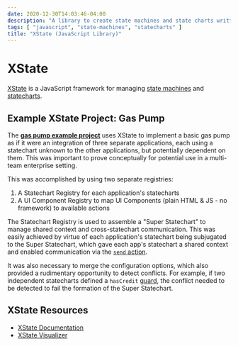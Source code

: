```yaml
---
date: 2020-12-30T14:03:46-04:00
description: "A library to create state machines and state charts written in JavaScript"
tags: [ "javascript", "state-machines", "statecharts" ]
title: "XState (JavaScript Library)"
---
```


# XState

[XState](https://xstate.js.org/) is a JavaScript framework for managing [state machines](state-machines.md) and [statecharts](statecharts.md).

## Example XState Project: Gas Pump

The [**gas pump example project**](https://codesandbox.io/s/fervent-noyce-yhnrc) uses XState to implement a basic gas pump as if it were an integration of three separate applications, each using a statechart unknown to the other applications, but potentially dependent on them. This was important to prove conceptually for potential use in a multi-team enterprise setting.

This was accomplished by using two separate registries:

1. A Statechart Registry for each application's statecharts
2. A UI Component Registry to map UI Components (plain HTML & JS - no framework) to available actions

The Statechart Registry is used to assemble a "Super Statechart" to manage shared context and cross-statechart communication. This was easily achieved by virtue of each application's statechart being subjugated to the Super Statechart, which gave each app's statechart a shared context and enabled communication via the [`send` action](https://xstate.js.org/docs/guides/actions.html#send-action).

It was also necessary to merge the configuration options, which also provided a rudimentary opportunity to detect conflicts. For example, if two independent statecharts defined a `hasCredit` [guard](https://xstate.js.org/docs/guides/guards.html#guarded-transitions), the conflict needed to be detected to fail the formation of the Super Statechart.

## XState Resources

* [XState Documentation](https://xstate.js.org/docs/)
* [XState Visualizer](https://xstate.js.org/viz/)
